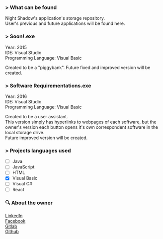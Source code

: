 ### \> What can be found
Night Shadow's application's storage repository.  
User's previous and future applications will be found here.
  
### \> Soon!.exe  
 Year: 2015  
 IDE: Visual Studio  
 Programming Language: Visual Basic  
   
 Created to be a "piggybank". Future fixed and improved version will be created.

### \> Software Requirementations.exe  
 Year: 2016  
 IDE: Visual Studio  
 Programming Language: Visual Basic  
   
 Created to be a user assistant.  
 This version simply has hyperlinks to webpages of each software, but the owner's version each button opens it's own correspondent software in the local storage drive.  
 Future improved version will be created.

### \> Projects languages used
- [ ]  Java
- [ ]  JavaScript
- [ ]  HTML
- [x]  Visual Basic
- [ ]  Visual C#
- [ ]  React
 
### :mag: About the owner
  
[LinkedIn](https://www.linkedin.com/in/thejuliolopes/)  
[Facebook](https://www.facebook.com/the.julio.lopes)   
[Gitlab](https://gitlab.com/ImNightShadow)  
[Github](https://github.com/ImNightShadow)
